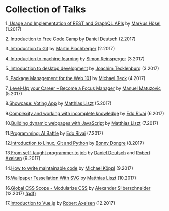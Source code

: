 # Collection of Talks

1.[ Usage and Implementation of REST and GraphQL APIs](./src/rest_graphql.ppt)
 by [Markus Hösel](http://www.hoeselm.at) (1.2017)

2.[ Introduction to Free Code Camp](https://prezi.com/r3s3kjl_yfln/intro-free-code-camp/)
 by [Daniel Deutsch](https://www.linkedin.com/in/daniel-deutsch-b95611127/) (2.2017)

3.[ Introduction to Git](./src/2017-02-24_git_quick_and_dirty.odp)
 by [Martin Plochberger](https://github.com/42pre) (2.2017)

4.[ Introduction to machine learning](https://abisz.github.io/talk-ml-introduction/#/)
 by [Simon Reinsperger](http://www.piedcode.com/) (3.2017)

5.[ Introduction to desktop development](https://docs.google.com/presentation/d/1-43Of72dOhDBW3F4Peylc2QFzm0rGw3u1XX_2TwKv6I/edit?usp=sharing)
 by [Joachim Tecklenburg](https://tecklenburg.at/) (3.2017)

6.[ Package Management for the Web 101](./src/2017_04_05_DependencyManagement/2017_04_05_DependencyManagement.pptx)
 by [Michael Beck](https://github.com/NoPodi) (4.2017)

7.[
Level-Up your Career – Become a Focus Manager](https://speakerdeck.com/matuzo/level-up-your-career-become-a-focus-manager) by [Manuel Matuzovic](https://twitter.com/mmatuzo) (5.2017)

8.[Showcase: Voting App](./src/2017_05_19_votingapp.odp) by [Matthias Liszt](https://github.com/MatthiasLiszt) (5.2017)

9.[Complexity and working with incomplete knowledge](https://www.canva.com/design/DACXXIrfcqc/DNBNJb6sN3aWZxlutP-ePA/view?utm_content=DACXXIrfcqc&utm_campaign=designshare&utm_medium=link&utm_source=sharebutton) by [Edo Rivai](https://github.com/edorivai) (6.2017)

10.[Building dynamic webpages with JavaScript](https://github.com/MatthiasLiszt/tictactoeasdynamicwebpagewithvanillajs/blob/master/dynamicvanillatalk.odp) by [Matthias Liszt](https://github.com/MatthiasLiszt) (7.2017)

11.[Programming: AI Battle](https://github.com/FCCVienna/ai-battle) by [Edo Rivai](https://github.com/edorivai) (7.2017)

12.[Introduction to Linux, Git and Python](https://github.com/bonny3d/meetup_180817/blob/master/FreeCodeCamp_presentation.ipynb) by [Bonny Dongre](https://www.linkedin.com/in/bonny-dongre-8430b811/) (8.2017)

13.[From self-taught programmer to job](https://fccvienna.github.io/selftaughtToJob/) by [Daniel Deutsch](http://www.createdd.com/) and [Robert Axelsen](http://rob.ee/) (9.2017)

14.[How to write maintainable code](./src/2017-09_how_to_write_maintainable_code.pdf) by [Michael Köppl](https://twitter.com/rettetdemdativ) (9.2017)

15.[Wallpaper Tessellation With SVG](./src/2017-10-xx-wallpaper.odp) by [Matthias Liszt](https://github.com/MatthiasLiszt/wallpapertessellation) (10.2017)

16.[Global CSS Scope - Modularize CSS](./src/2017-12-16-Modularize-CSS-Commented.pptx) by [Alexander Silberschneider](https://github.com/asilberschneider) (12.2017) [(pdf)](./src/2017-12-16-Modularize-CSS-Commented.pdf)

17.[Introduction to Vue.js](./src/2017_12_16_IntroToVueJS/intro-to-vuejs.html) by [Robert Axelsen](http://rob.ee/) (12.2017)
